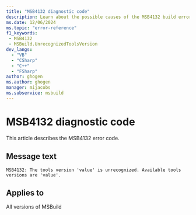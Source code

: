 ```yaml
---
title: "MSB4132 diagnostic code"
description: Learn about the possible causes of the MSB4132 build error, and get troubleshooting tips.
ms.date: 12/06/2024
ms.topic: "error-reference"
f1_keywords:
 - MSB4132
 - MSBuild.UnrecognizedToolsVersion
dev_langs:
  - "VB"
  - "CSharp"
  - "C++"
  - "FSharp"
author: ghogen
ms.author: ghogen
manager: mijacobs
ms.subservice: msbuild
---
```


# MSB4132 diagnostic code

<!-- :::ErrorDefinitionDescription::: -->
<!-- :::editable-content name="introDescription"::: -->
This article describes the MSB4132 error code.
<!-- :::editable-content-end::: -->

## Message text

`MSB4132: The tools version 'value' is unrecognized. Available tools versions are 'value'.`

<!-- :::editable-content name="postOutputDescription"::: -->
<!--
{StrBegin="MSB4132: "}LOCALIZATION: {1} contains a comma separated list.
-->
<!-- :::editable-content-end::: -->
<!-- :::ErrorDefinitionDescription-end::: -->

## Applies to

All versions of MSBuild

